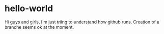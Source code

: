 # hello-world
Hi guys and girls, I'm just triing to understand how github runs. Creation of a branche seems ok at the moment.
